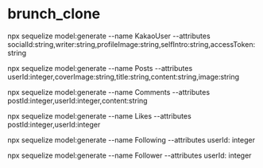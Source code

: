 # brunch_clone

npx sequelize model:generate --name KakaoUser --attributes socialId:string,writer:string,profileImage:string,selfIntro:string,accessToken:string

npx sequelize model:generate --name Posts --attributes userId:integer,coverImage:string,title:string,content:string,image:string

npx sequelize model:generate --name Comments --attributes postId:integer,userId:integer,content:string

npx sequelize model:generate --name Likes --attributes postId:integer,userId:integer

npx sequelize model:generate --name Following --attributes userId: integer

npx sequelize model:generate --name Follower --attributes userId: integer
